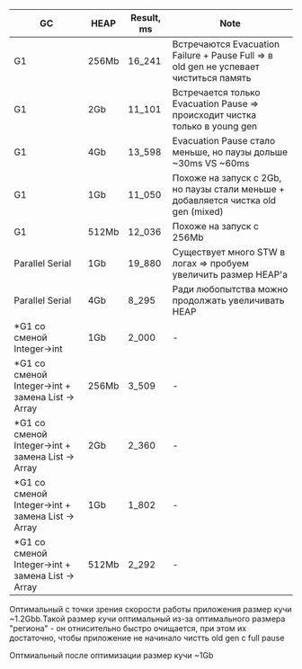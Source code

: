 
| GC                                                | HEAP  | Result, ms | Note                                                                                  |
|---------------------------------------------------|-------|------------|---------------------------------------------------------------------------------------|
| G1                                                | 256Mb | 16_241     | Встречаются Evacuation Failure + Pause Full => в old gen не успевает чиститься память |
| G1                                                | 2Gb   | 11_101     | Встречается только Evacuation Pause => происходит чистка только в  уoung gen          |
| G1                                                | 4Gb   | 13_598     | Evacuation Pause стало меньше, но паузы дольше ~30ms VS ~60ms                         |
| G1                                                | 1Gb   | 11_050     | Похоже на запуск с  2Gb, но паузы стали меньше + добавляется чистка old gen (mixed)   |
| G1                                                | 512Mb | 12_036     | Похоже на запуск с 256Mb                                                              |
| Parallel Serial                                   | 1Gb   | 19_880     | Существует много STW в логах => пробуем увеличить размер HEAP'а                       |
| Parallel Serial                                   | 4Gb   | 8_295      | Ради любопытства можно продолжать увеличивать HEAP                                    |
| *G1 со сменой Integer->int                        | 1Gb   | 2_000      | -                                                                                     |
| *G1 со сменой Integer->int + замена List -> Array | 256Mb | 3_509      | -                                                                                     |
| *G1 со сменой Integer->int + замена List -> Array | 2Gb   | 2_360      | -                                                                                     |
| *G1 со сменой Integer->int + замена List -> Array | 1Gb   | 1_802      | -                                                                                     |
| *G1 со сменой Integer->int + замена List -> Array | 512Mb | 2_292      | -                                                                                     |



Оптимальный с точки зрения скорости работы приложения размер кучи ~1.2Gbb.Такой размер кучи оптимальный из-за оптимального размера "региона" - он отнисительно
быстро очищается, при этом их достаточно, чтобы приложение не начинало чистть old gen c full pause

Оптмиальный после оптимизации размер кучи ~1Gb

